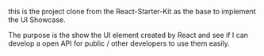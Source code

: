 this is the project clone from the React-Starter-Kit as the base to implement the UI Showcase.

The purpose is the show the UI element created by React and see if I can develop a open API for public / other developers to use them easily.
